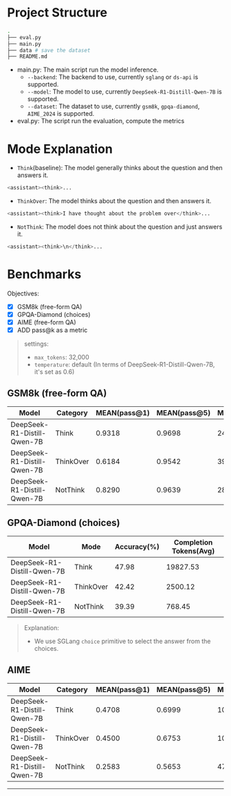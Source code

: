 # Project Structure

```bash
.
├── eval.py
├── main.py
├── data # save the dataset
├── README.md
```

- main.py: The main script run the model inference.
  - `--backend`: The backend to use, currently `sglang` or `ds-api` is supported.
  - `--model`: The model to use, currently `DeepSeek-R1-Distill-Qwen-7B` is supported.
  - `--dataset`: The dataset to use, currently `gsm8k`, `gpqa-diamond`, `AIME_2024` is supported.
- eval.py: The script run the evaluation, compute the metrics

# Mode Explanation

- `Think`(baseline): The model generally thinks about the question and then answers it.

```python
<assistant><think>...
```

- `ThinkOver`: The model thinks about the question and then answers it.

```python
<assistant><think>I have thought about the problem over</think>...
```

- `NotThink`: The model does not think about the question and just answers it.

```python
<assistant><think>\n</think>...
```

# Benchmarks

Objectives:

- [x] GSM8k (free-form QA)
- [x] GPQA-Diamond (choices)
- [x] AIME (free-form QA)
- [x] ADD pass@k as a metric

> settings:
>
> - `max_tokens`: 32,000
> - `temperature`: default (In terms of DeepSeek-R1-Distill-Qwen-7B, it's set as 0.6)

## GSM8k (free-form QA)

| Model | Category | MEAN(pass@1) | MEAN(pass@5) | MEAN(tokens) |
| --- | --- | --- | --- | --- |
| DeepSeek-R1-Distill-Qwen-7B | Think | 0.9318 | 0.9698 | 2463.3235 |
| DeepSeek-R1-Distill-Qwen-7B | ThinkOver | 0.6184 | 0.9542 | 393.2460 |
| DeepSeek-R1-Distill-Qwen-7B | NotThink | 0.8290 | 0.9639 | 289.5554 |

## GPQA-Diamond (choices)

| Model                       | Mode      | Accuracy(%) | Completion Tokens(Avg) |
| --------------------------- | --------- | ----------- | ---------------------- |
| DeepSeek-R1-Distill-Qwen-7B | Think     | 47.98       | 19827.53|
| DeepSeek-R1-Distill-Qwen-7B | ThinkOver | 42.42       | 2500.12|
| DeepSeek-R1-Distill-Qwen-7B | NotThink  | 39.39       | 768.45|

> Explanation:
>
> - We use SGLang `choice` primitive to select the answer from the choices.

## AIME

| Model | Category | MEAN(pass@1) | MEAN(pass@5) | MEAN(tokens) |
| --- | --- | --- | --- | --- |
| DeepSeek-R1-Distill-Qwen-7B | Think | 0.4708 | 0.6999 | 10057.3708 |
| DeepSeek-R1-Distill-Qwen-7B | ThinkOver | 0.4500 | 0.6753 | 10023.1625 |
| DeepSeek-R1-Distill-Qwen-7B | NotThink | 0.2583 | 0.5653 | 4774.5542 |

-- --
